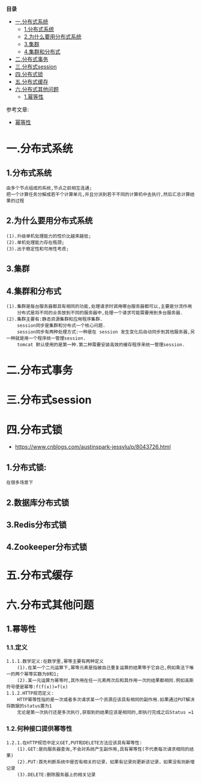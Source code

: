 <!-- START doctoc generated TOC please keep comment here to allow auto update -->
<!-- DON'T EDIT THIS SECTION, INSTEAD RE-RUN doctoc TO UPDATE -->
**目录**

- [一.分布式系统](#%E4%B8%80%E5%88%86%E5%B8%83%E5%BC%8F%E7%B3%BB%E7%BB%9F)
  - [1.分布式系统](#1%E5%88%86%E5%B8%83%E5%BC%8F%E7%B3%BB%E7%BB%9F)
  - [2.为什么要用分布式系统](#2%E4%B8%BA%E4%BB%80%E4%B9%88%E8%A6%81%E7%94%A8%E5%88%86%E5%B8%83%E5%BC%8F%E7%B3%BB%E7%BB%9F)
  - [3.集群](#3%E9%9B%86%E7%BE%A4)
  - [4.集群和分布式](#4%E9%9B%86%E7%BE%A4%E5%92%8C%E5%88%86%E5%B8%83%E5%BC%8F)
- [二.分布式事务](#%E4%BA%8C%E5%88%86%E5%B8%83%E5%BC%8F%E4%BA%8B%E5%8A%A1)
- [三.分布式session](#%E4%B8%89%E5%88%86%E5%B8%83%E5%BC%8Fsession)
- [四.分布式锁](#%E5%9B%9B%E5%88%86%E5%B8%83%E5%BC%8F%E9%94%81)
- [五.分布式缓存](#%E4%BA%94%E5%88%86%E5%B8%83%E5%BC%8F%E7%BC%93%E5%AD%98)
- [六.分布式其他问题](#%E5%85%AD%E5%88%86%E5%B8%83%E5%BC%8F%E5%85%B6%E4%BB%96%E9%97%AE%E9%A2%98)
  - [1.幂等性](#1%E5%B9%82%E7%AD%89%E6%80%A7)

<!-- END doctoc generated TOC please keep comment here to allow auto update -->

参考文章:
* [幂等性](http://blog.brucefeng.info/post/api-idempotent)

# 一.分布式系统
## 1.分布式系统
	由多个节点组成的系统,节点之前相互连通;
	把一个计算任务分解成若干个计算单元,并且分派到若干不同的计算机中去执行,然后汇总计算结果的过程
## 2.为什么要用分布式系统
	(1).升级单机处理能力的性价比越来越低;
	(2).单机处理能力存在瓶颈;
	(3).出于稳定性和可用性考虑;
## 3.集群

## 4.集群和分布式
	(1).集群是每台服务器都具有相同的功能,处理请求时调用哪台服务器都可以,主要是分流作用
		分布式是将不同的业务放到不同的服务器中,处理一个请求可能需要用到多台服务器.
	(2).集群主要有:静态资源集群和应用程序集群.
		session同步是集群和分布式一个核心问题.
		session同步有两种处理方式:一种是在 session 发生变化后自动同步到其他服务器,另一种就是用一个程序统一管理session.
		tomcat 默认使用的是第一种.第二种需要安装高效的缓存程序来统一管理session.

# 二.分布式事务

# 三.分布式session

# 四.分布式锁
* https://www.cnblogs.com/austinspark-jessylu/p/8043726.html

## 1.分布式锁:
	在很多场景下
## 2.数据库分布式锁

## 3.Redis分布式锁

## 4.Zookeeper分布式锁

# 五.分布式缓存

# 六.分布式其他问题
## 1.幂等性
### 1.1.定义
	1.1.1.数学定义:在数学里,幂等主要有两种定义
		(1).在某一个二元运算下,幂等元素是指被自己重复运算的结果等于它自己,例如乘法下唯一的两个幂等实数为0和1;
		(2).某一元运算为幂等时,其作用在任一元素两次后和其作用一次的结果都相同.例如高斯符号便是幂等:f(f(x))=f(x)
	1.1.2.HTTP规范定义:
		HTTP幂等性指的是一次或者多次请求某一个资源应该具有相同的副作用.如果通过PUT解决将数据的status置为1
		无论是第一次执行还是多次执行,获取到的结果应该是相同的,即执行完成之后Status =1
### 1.2.何种接口提供幂等性
	1.2.1.在HTTP规范中定义GET,PUT和DELETE方法应该具有幂等性:
		(1).GET:是向服务器查询,不会对系统产生副作用,具有幂等性(不代表每次请求相同的结果)
		(2).PUT:首先判断系统中是否有相关的记录，如果有记录则更新该记录，如果没有则新增记录
		(3).DELETE:删除服务器上的相关记录
	











